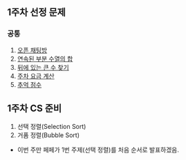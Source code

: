 ## 1주차 선정 문제

### 공통
1. [오픈 채팅방](https://school.programmers.co.kr/learn/courses/30/lessons/42888)
2. [연속된 부분 수열의 합](https://school.programmers.co.kr/learn/courses/30/lessons/178870)
3. [뒤에 있는 큰 수 찾기](https://school.programmers.co.kr/learn/courses/30/lessons/154539)
4. [주차 요금 계산](https://school.programmers.co.kr/learn/courses/30/lessons/92341)
5. [추억 점수](https://school.programmers.co.kr/learn/courses/30/lessons/176963)


## 1주차 CS 준비
1. 선택 정렬(Selection Sort)
2. 거품 정렬(Bubble Sort)

* 이번 주만 페페가 1번 주제(선택 정렬)를 처음 순서로 발표하겠음.